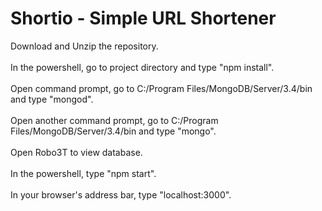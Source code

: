 # Shortio - Simple URL Shortener

Download and Unzip the repository. <br>
<br>
In the powershell, go to project directory and type "npm install".<br>
<br>
Open command prompt, go to C:/Program Files/MongoDB/Server/3.4/bin and type "mongod".<br>
<br>
Open another command prompt, go to C:/Program Files/MongoDB/Server/3.4/bin and type "mongo".<br>
<br>
Open Robo3T to view database.<br>
<br>
In the powershell, type "npm start".<br>
<br>
In your browser's address bar, type "localhost:3000".<br>
<br>
